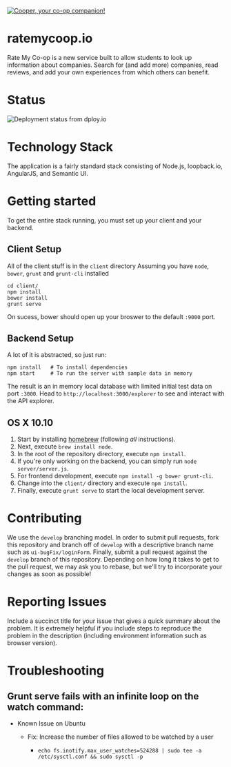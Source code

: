 [![Cooper, your co-op companion!](https://ratemycoop.io/logos/cooper_cat.svg)](https://ratemycoop.io/)

# ratemycoop.io

Rate My Co-op is a new service built to allow students to look up information about companies. Search for (and add more) companies, read reviews, and add your own experiences from which others can benefit.

# Status

![Deployment status from dploy.io](https://ratemycoop-io.dploy.io/badge/02267417976534/22375.svg)

# Technology Stack

The application is a fairly standard stack consisting of Node.js, loopback.io, AngularJS, and Semantic UI.

# Getting started 

To get the entire stack running, you must set up your client and your backend.

## Client Setup

All of the client stuff is in the `client` directory
Assuming you have `node`, `bower`, `grunt` and `grunt-cli` installed

```
cd client/
npm install
bower install
grunt serve
```

On sucess, bower should open up your broswer to the default `:9000` port. 

## Backend Setup

A lot of it is abstracted, so just run:

```
npm install   # To install dependencies
npm start     # To run the server with sample data in memory
```

The result is an in memory local database with limited initial test data on port `:3000`.
Head to `http://localhost:3000/explorer` to see and interact with the API explorer. 


## OS X 10.10

1. Start by installing [homebrew](http://brew.sh/) (following *all* instructions).
2. Next, execute `brew install node`.
3. In the root of the repository directory, execute `npm install`.
4. If you're only working on the backend, you can simply run `node server/server.js`.
5. For frontend development, execute `npm install -g bower grunt-cli`.
6. Change into the `client/` directory and execute `npm install`.
7. Finally, execute `grunt serve` to start the local development server.

# Contributing
We use the `develop` branching model. In order to submit pull requests, fork this repository and branch off of `develop` with a descriptive branch name such as `ui-bugFix/loginForm`. Finally, submit a pull request against the `develop` branch of this repository. Depending on how long it takes to get to the pull request, we may ask you to rebase, but we'll try to incorporate your changes as soon as possible!

# Reporting Issues

Include a succinct title for your issue that gives a quick summary about the problem. It is extremely helpful if you include steps to reproduce the problem in the description (including environment information such as browser version).

# Troubleshooting
## Grunt serve fails with an infinite loop on the watch command:

* Known Issue on Ubuntu

  * Fix: Increase the number of files allowed to be watched by a user

    * `echo fs.inotify.max_user_watches=524288 | sudo tee -a /etc/sysctl.conf && sudo sysctl -p`
